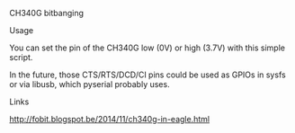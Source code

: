CH340G bitbanging

Usage

You can set the pin of the CH340G low (0V) or high (3.7V) with this simple script.

In the future, those CTS/RTS/DCD/CI pins could be used as GPIOs in sysfs or via libusb, which pyserial probably uses.

Links

http://fobit.blogspot.be/2014/11/ch340g-in-eagle.html
